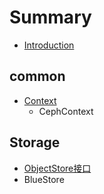 # Summary

* [Introduction](README.md)

## common

* [Context](common/cephcontext.md)
  * CephContext

## Storage

* [ObjectStore接口](chapter1/objectstorejie-kou.md)
* BlueStore

